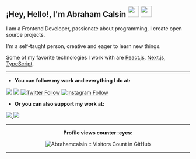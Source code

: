## ¡Hey, Hello!, I'm Abraham Calsin <img src="https://media.giphy.com/media/hvRJCLFzcasrR4ia7z/giphy.gif" width="30"> <img src="https://emojis.slackmojis.com/emojis/images/1531849430/4246/blob-sunglasses.gif?1531849430" width="30"/>

I am a Frontend Developer, passionate about programming, I create open source projects.

I'm a self-taught person, creative and eager to learn new things.

Some of my favorite technologies I work with are [React.js](https://reactjs.org/), [Next.js](https://nextjs.org/), [TypeScript](https://www.typescriptlang.org/).

---

- **You can follow my work and everything I do at:**

<p>
  <a href='https://www.abrahamcalsin.com' target='_blank'><img src='https://img.shields.io/badge/portfolio-%23.svg?&style=for-the-badge&logo=&logoColor=white%22'></a>
  <a href='https://www.linkedin.com/in/abrahamcalsin' target='_blank'><img src='https://img.shields.io/badge/LinkedIn-0077B5?style=for-the-badge&logo=linkedin&logoColor=white'/></a>
  <a href='https://twitter.com/abraham_calsin' target='_blank'><img alt="Twitter Follow" src="https://img.shields.io/badge/twitter-%231DA1F2.svg?&style=for-the-badge&logo=twitter&logoColor=white"></a>
  <a href='https://instagram.com/abrahamcalsin' target='_blank'>
  <img alt="Instagram Follow" src="https://img.shields.io/badge/instagram-%23833AB4.svg?&style=for-the-badge&logo=instagram&logoColor=white"/>
  </a>
</p>

- **Or you can also support my work at:**

<p>
  <a href='https://buymeacoff.ee/abrahamcalsin' target="_blank">
  <img src="https://img.shields.io/badge/buy%20me%20a%20coffee-%235F7FFF.svg?&style=for-the-badge&logo=buy-me-a-coffee&logoColor=white" />
  </a>
  <a href='https://github.com/sponsors/abrahamcalsin' target='_blank'>
  <img src="https://img.shields.io/badge/github%20sponsors-%23EA4AAA.svg?&style=for-the-badge&logoColor=white&logo=data:image/png;base64,iVBORw0KGgoAAAANSUhEUgAAABgAAAAYCAYAAADgdz34AAAAGXRFWHRTb2Z0d2FyZQBBZG9iZSBJbWFnZVJlYWR5ccllPAAAAPFJREFUeNrsVW0NhDAMZSiYBCRMAg6YhElAAg6QgBQkIIFzMAk7SLa70rT7uB3J/bgmhUBf31u7Lmuav5Wac04fvrmrnd8GYAyD0SnyxcVtycHEVn5ZzeG9f68E0YowsCJNCQTAllHdQsRllCOq/iaYvMtUF3CgAwJ9xYD0gKc7/7XnQwjxADhZMYSv3MDZgmAQGSoEBsR1KW+saRNqz8ht4u4BltvIyABYn7uzuUdAobMgM8nhGVCpBJMrQpCb3JKnlAhBPpZu2syJEOTzpwcHt0t5L29LpogF01JPzoh8lxyNcKhA3XXbqdvIf9aeAgwApQNy3AmH0wEAAAAASUVORK5CYII="/>
    <a>
</p>
    
---

<p align="center">
  <b>Profile views counter :eyes:</b>
</p>
<p align="center">
  <img
    src="https://profile-counter.glitch.me/{abrahamcalsin}/count.svg"
    alt="Abrahamcalsin :: Visitors Count in GitHub"
  />
</p>

---
